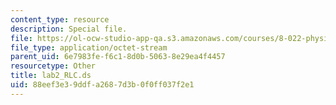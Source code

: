 ```yaml
---
content_type: resource
description: Special file.
file: https://ol-ocw-studio-app-qa.s3.amazonaws.com/courses/8-022-physics-ii-electricity-and-magnetism-fall-2004/88eef3e39ddfa2687d3b0f0ff037f2e1_lab2_RLC.ds
file_type: application/octet-stream
parent_uid: 6e7983fe-f6c1-8d0b-5063-8e29ea4f4457
resourcetype: Other
title: lab2_RLC.ds
uid: 88eef3e3-9ddf-a268-7d3b-0f0ff037f2e1
---
```

